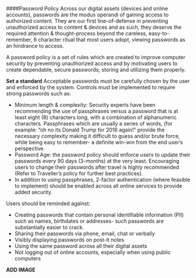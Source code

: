 ####Password Policy
Across our digital assets (devices and online accounts), passwords are the modus operandi of gaining access to authorized content. They are our first line-of-defense in preventing unauthorized access to content & devices and as such, they deserve the required attention & thought-process beyond the careless, easy-to-remember, 6 character ritual that most users adopt, viewing passwords as an hindrance to access. 

A password policy is a set of rules which are created to improve computer security by preventing unauthorized access and by motivating users to create dependable, secure passwords; storing and utilizing them properly.

**Set a standard**
Acceptable passwords must be carefully chosen by the user and enforced by the system. Controls must be implemented to require strong passwords such as:  
- Minimum length & complexity: Security experts have been recommending the use of passphrases versus a password that is at least eight (8) characters long, with a combination of alphanumeric characters. Passphrases which are usually a series of words, (for example: “oh no its Donald Trump for 2016 again!” provide the necessary complexity making it difficult to guess and/or brute force, while being easy to remember- a definite win-win from the end user’s perspective. 
- Password Age: the password policy should enforce users to update their passwords every 90 days (3-months) at the very least. Encouraging users to change their passwords after travel is highly recommended (Refer to Traveller’s policy for further best practices). 
- In addition to using passphrases, 2-factor authentication (where feasible to implement) should be enabled across all online services to provide added security. 

Users should be reminded against:  
- Creating passwords that contain personal identifiable information (PII) such as names, birthdates or addresses- such passwords are substantially easier to crack. 
- Sharing their passwords via phone, email, chat or verbally
- Visibly displaying passwords on post-it notes
- Using the same password across all their digital assets
- Not logging out of online accounts, especially when using public computers 

**ADD IMAGE**
